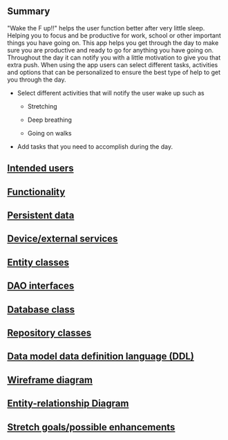 ## Summary

"Wake the F up!!" helps the user function better after very little sleep. Helping you to focus and be productive for work, school or other important things you have going on. This app helps you get through the day to make sure you are productive and ready to go for anything you have going on. Throughout the day it can notify you with a little motivation to give you that extra push. When using the app users can select different tasks, activities and options that can be  personalized to ensure the best type of help to get you through the day.

* Select different activities that will notify the user wake up such as

	* Stretching

	* Deep breathing

	* Going on walks

* Add tasks that you need to accomplish during the day.

## [Intended users](https://rickyg08.github.io/wake-up/work/intended-users.html "Intended users")

## [Functionality](work/functionality.md "Functionality")

## [Persistent data](work/persistent-data.md "Persistent data")

## [Device/external services](https://rickyg08.github.io/wake-up/work/device-ext.html "Device/external services")

## [Entity classes](work/entity-classes.md "Entity classes")

## [DAO interfaces](work/dao-interfaces.md "DAO interfaces")

## [Database class](work/database.md "Database class")

## [Repository classes](work/repository-classes.md "Repository classes")

## [Data model data definition language (DDL)](dddl.md "DDL")

## [Wireframe diagram](work/wireframe.md "Wireframe diagram")

## [Entity-relationship Diagram](work/erd.md "ERD diagram")

## [Stretch goals/possible enhancements](work/stretch-goals.md "Stretch goals/possible enhancements")
